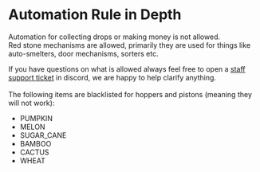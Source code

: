 # Automation Rule in Depth

Automation for collecting drops or making money is not allowed.\
Red stone mechanisms are allowed, primarily they are used for things like auto-smelters, door mechanisms, sorters etc.&#x20;

If you have questions on what is allowed always feel free to open a [staff support ticket](https://discord.gg/hFJWRDKyNz) in discord, we are happy to help clarify anything.\
\
The following items are blacklisted for hoppers and pistons (meaning they will not work):

* PUMPKIN
* MELON
* SUGAR\_CANE
* BAMBOO
* CACTUS
* WHEAT


